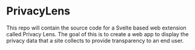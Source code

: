 # PrivacyLens
This repo will contain the source code for a Svelte based web extension called Privacy Lens. The goal of this is to create a web app to display the privacy data that a site collects to provide transparency to an end user.
